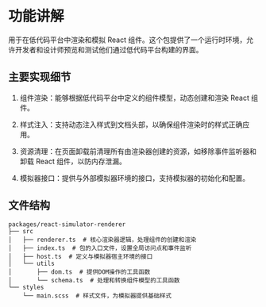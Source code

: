 
# 功能讲解

用于在低代码平台中渲染和模拟 React 组件。这个包提供了一个运行时环境，允许开发者和设计师预览和测试他们通过低代码平台构建的界面。

## 主要实现细节

1. 组件渲染：能够根据低代码平台中定义的组件模型，动态创建和渲染 React 组件。

2. 样式注入：支持动态注入样式到文档头部，以确保组件渲染时的样式正确应用。

3. 资源清理：在页面卸载前清理所有由渲染器创建的资源，如移除事件监听器和卸载 React 组件，以防内存泄漏。

4. 模拟器接口：提供与外部模拟器环境的接口，支持模拟器的初始化和配置。

## 文件结构

```shell
packages/react-simulator-renderer
├── src
│   ├── renderer.ts  # 核心渲染器逻辑，处理组件的创建和渲染
│   ├── index.ts  # 包的入口文件，设置全局访问点和事件监听
│   ├── host.ts  # 定义与模拟器宿主环境的接口
│   └── utils
│       ├── dom.ts  # 提供DOM操作的工具函数
│       └── schema.ts  # 处理和转换组件模型的工具函数
└── styles
    └── main.scss  # 样式文件，为模拟器提供基础样式
```
